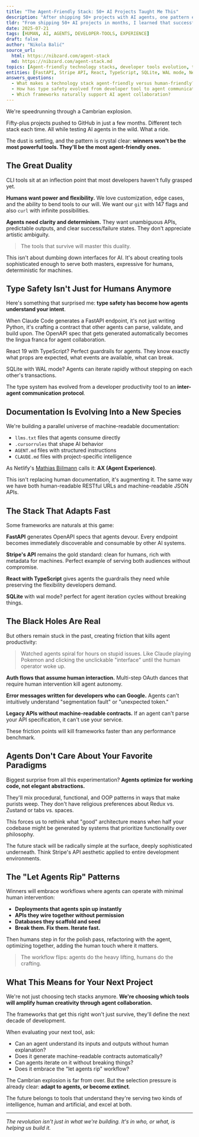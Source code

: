 ```yaml
---
title: "The Agent-Friendly Stack: 50+ AI Projects Taught Me This"
description: "After shipping 50+ projects with AI agents, one pattern emerged: winners aren't the most powerful, they're the most agent-friendly"
tldr: "From shipping 50+ AI projects in months, I learned that successful tools must master the duality between human needs (power/flexibility) and agent needs (clarity/determinism). Type safety, machine-readable docs, and friction-free workflows separate winners from losers in the AI-native era."
date: 2025-07-21
tags: [HUMAN, AI, AGENTS, DEVELOPER-TOOLS, EXPERIENCE]
draft: false
author: "Nikola Balić"
source_url:
  html: https://nibzard.com/agent-stack
  md: https://nibzard.com/agent-stack.md
topics: [Agent-friendly technology stacks, developer tools evolution, type safety for AI, machine-readable documentation, CLI design]
entities: [FastAPI, Stripe API, React, TypeScript, SQLite, WAL mode, Netlify, Mathias Biilmann]
answers_questions:
  - What makes a technology stack agent-friendly versus human-friendly?
  - How has type safety evolved from developer tool to agent communication protocol?
  - Which frameworks naturally support AI agent collaboration?
---
```


We're speedrunning through a Cambrian explosion.

Fifty-plus projects pushed to GitHub in just a few months. Different tech stack each time. All while testing AI agents in the wild. What a ride.

The dust is settling, and the pattern is crystal clear: **winners won't be the most powerful tools. They'll be the most agent-friendly ones.**

## The Great Duality

CLI tools sit at an inflection point that most developers haven't fully grasped yet.

**Humans want power and flexibility.** We love customization, edge cases, and the ability to bend tools to our will. We want our `git` with 147 flags and also `curl` with infinite possibilities.

**Agents need clarity and determinism.** They want unambiguous APIs, predictable outputs, and clear success/failure states. They don't appreciate artistic ambiguity.

<blockquote class="featured-quote primary">
The tools that survive will master this duality.
</blockquote>

This isn't about dumbing down interfaces for AI. It's about creating tools sophisticated enough to serve both masters, expressive for humans, deterministic for machines.

## Type Safety Isn't Just for Humans Anymore

Here's something that surprised me: **type safety has become how agents understand your intent**.

When Claude Code generates a FastAPI endpoint, it's not just writing Python, it's crafting a contract that other agents can parse, validate, and build upon. The OpenAPI spec that gets generated automatically becomes the lingua franca for agent collaboration.

React 19 with TypeScript? Perfect guardrails for agents. They know exactly what props are expected, what events are available, what can break.

SQLite with WAL mode? Agents can iterate rapidly without stepping on each other's transactions.

The type system has evolved from a developer productivity tool to an **inter-agent communication protocol**.

## Documentation Is Evolving Into a New Species

We're building a parallel universe of machine-readable documentation:

- `llms.txt` files that agents consume directly
- `.cursorrules` that shape AI behavior
- `AGENT.md` files with structured instructions
- `CLAUDE.md` files with project-specific intelligence

As Netlify's [Mathias Biilmann](https://biilmann.blog/articles/introducing-ax/) calls it: **AX (Agent Experience)**.

This isn't replacing human documentation, it's augmenting it. The same way we have both human-readable RESTful URLs and machine-readable JSON APIs.

## The Stack That Adapts Fast

Some frameworks are naturals at this game:

**FastAPI** generates OpenAPI specs that agents devour. Every endpoint becomes immediately discoverable and consumable by other AI systems.

**Stripe's API** remains the gold standard: clean for humans, rich with metadata for machines. Perfect example of serving both audiences without compromise.

**React with TypeScript** gives agents the guardrails they need while preserving the flexibility developers demand.

**SQLite**  with wal mode? perfect for agent iteration cycles without breaking things.

## The Black Holes Are Real

But others remain stuck in the past, creating friction that kills agent productivity:

<blockquote class="featured-quote secondary">
Watched agents spiral for hours on stupid issues. Like Claude playing Pokemon and clicking the unclickable "interface" until the human operator woke up.
</blockquote>

**Auth flows that assume human interaction.** Multi-step OAuth dances that require human intervention kill agent autonomy.

**Error messages written for developers who can Google.** Agents can't intuitively understand "segmentation fault" or "unexpected token."

**Legacy APIs without machine-readable contracts.** If an agent can't parse your API specification, it can't use your service.

These friction points will kill frameworks faster than any performance benchmark.

## Agents Don't Care About Your Favorite Paradigms

Biggest surprise from all this experimentation? **Agents optimize for working code, not elegant abstractions.**

They'll mix procedural, functional, and OOP patterns in ways that make purists weep. They don't have religious preferences about Redux vs. Zustand or tabs vs. spaces.

This forces us to rethink what "good" architecture means when half your codebase might be generated by systems that prioritize functionality over philosophy.

The future stack will be radically simple at the surface, deeply sophisticated underneath. Think Stripe's API aesthetic applied to entire development environments.

## The "Let Agents Rip" Patterns

Winners will embrace workflows where agents can operate with minimal human intervention:

- **Deployments that agents spin up instantly**
- **APIs they wire together without permission**
- **Databases they scaffold and seed**
- **Break them. Fix them. Iterate fast.**

Then humans step in for the polish pass, refactoring with the agent, optimizing together, adding the human touch where it matters.

<blockquote class="featured-quote accent">
The workflow flips: agents do the heavy lifting, humans do the crafting.
</blockquote>

## What This Means for Your Next Project

We're not just choosing tech stacks anymore. **We're choosing which tools will amplify human creativity through agent collaboration.**

The frameworks that get this right won't just survive, they'll define the next decade of development.

When evaluating your next tool, ask:
- Can an agent understand its inputs and outputs without human explanation?
- Does it generate machine-readable contracts automatically?
- Can agents iterate on it without breaking things?
- Does it embrace the "let agents rip" workflow?

The Cambrian explosion is far from over. But the selection pressure is already clear: **adapt to agents, or become extinct**.

The future belongs to tools that understand they're serving two kinds of intelligence, human and artificial, and excel at both.

---

*The revolution isn't just in what we're building. It's in who, or what, is helping us build it.*